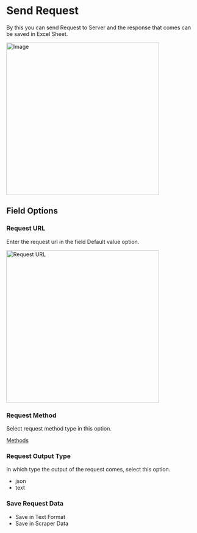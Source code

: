 # Send Request

By this you can send Request to Server and the response that comes can be saved in Excel Sheet.

<img src="/image/send-request-01.png" width="400" alt="Image">

## Field Options

### Request URL

Enter the request url in the field Default value option.

<img src="/image/field-default-value-option.png" width="400" alt="Request URL">

### Request Method

Select request method type in this option.

[Methods](https://developer.mozilla.org/en-US/docs/Web/HTTP/Methods)

### Request Output Type

In which type the output of the request comes, select this option.

- json
- text

### Save Request Data

- Save in Text Format
- Save in Scraper Data